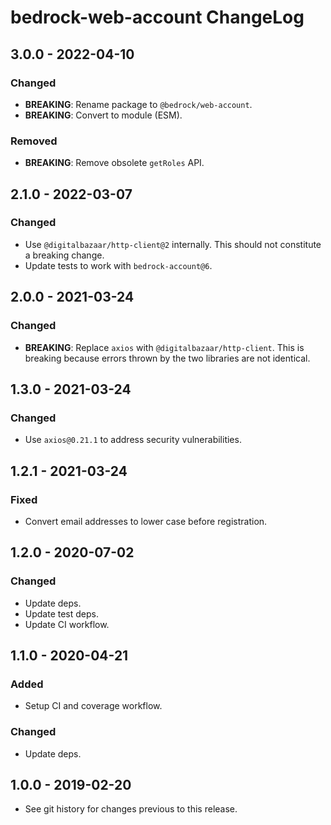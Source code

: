 # bedrock-web-account ChangeLog

## 3.0.0 - 2022-04-10

### Changed
- **BREAKING**: Rename package to `@bedrock/web-account`.
- **BREAKING**: Convert to module (ESM).

### Removed
- **BREAKING**: Remove obsolete `getRoles` API.

## 2.1.0 - 2022-03-07

### Changed
- Use `@digitalbazaar/http-client@2` internally. This should not constitute
  a breaking change.
- Update tests to work with `bedrock-account@6`.

## 2.0.0 - 2021-03-24

### Changed
- **BREAKING**: Replace `axios` with `@digitalbazaar/http-client`. This is
  breaking because errors thrown by the two libraries are not identical.

## 1.3.0 - 2021-03-24

### Changed
- Use `axios@0.21.1` to address security vulnerabilities.

## 1.2.1 - 2021-03-24

### Fixed
- Convert email addresses to lower case before registration.

## 1.2.0 - 2020-07-02

### Changed
- Update deps.
- Update test deps.
- Update CI workflow.

## 1.1.0 - 2020-04-21

### Added
- Setup CI and coverage workflow.

### Changed
- Update deps.

## 1.0.0 - 2019-02-20
- See git history for changes previous to this release.
